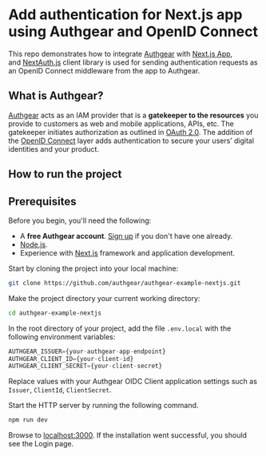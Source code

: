 # Add authentication for Next.js app using Authgear and OpenID Connect

This repo demonstrates how to integrate [Authgear](https://www.authgear.com/) with [Next.js App](https://next-auth.js.org/), and [NextAuth.js](https://next-auth.js.org/) client library is used for sending authentication requests as an OpenID Connect middleware from the app to Authgear.

## What is Authgear?

[Authgear](https://www.authgear.com/) acts as an IAM provider that is a **gatekeeper to the resources** you provide to customers as web and mobile applications, APIs, etc. The gatekeeper initiates authorization as outlined in [OAuth 2.0](https://www.notion.so/concepts/identity-fundamentals#oauth-2.0). The addition of the [OpenID Connect](https://www.notion.so/concepts/identity-fundamentals#open-id-connect) layer adds authentication to secure your users’ digital identities and your product.

## How to run the project

## Prerequisites

Before you begin, you'll need the following:

- A **free Authgear account**. [Sign up](https://oursky.typeform.com/to/S5lvI8rN) if you don't have one already.
- [Node.js](https://docs.npmjs.com/downloading-and-installing-node-js-and-npm).
- Experience with [Next.js](https://nextjs.org/) framework and application development.

Start by cloning the project into your local machine:

```bash
git clone https://github.com/authgear/authgear-example-nextjs.git
```

Make the project directory your current working directory:

```bash
cd authgear-example-nextjs
```

In the root directory of your project, add the file `.env.local` with the following environment variables:

```jsx
AUTHGEAR_ISSUER={your-authgear-app-endpoint}
AUTHGEAR_CLIENT_ID={your-client-id}
AUTHGEAR_CLIENT_SECRET={your-client-secret}
```

Replace values with your Authgear OIDC Client application settings such as `Issuer`, `ClientId`, `ClientSecret`.

Start the HTTP server by running the following command.

```bash
npm run dev
```

Browse to [localhost:3000](http://localhost:3000/). If the installation went successful, you should see the Login page.
